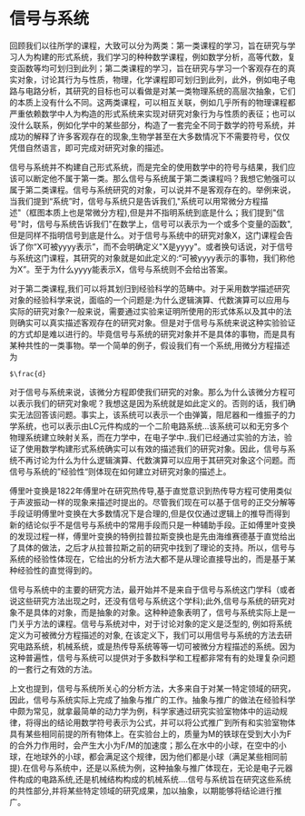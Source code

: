 # 信号与系统

回顾我们以往所学的课程，大致可以分为两类：第一类课程的学习，旨在研究与学习人为构建的形式系统，我们学习的种种数学课程，例如数学分析，高等代数，复变函数等均可划归到此列；第二类课程的学习，旨在研究与学习一个客观存在的真实对象，讨论其行为与性质，物理，化学课程即可划归到此列，此外，例如电子电路与电路分析，其研究的目标也可以看做是对某一类物理系统的高层次抽象，它们的本质上没有什么不同。这两类课程，可以相互关联，例如几乎所有的物理课程都严重依赖数学中人为构造的形式系统来实现对研究对象行为与性质的表征；也可以没什么联系，例如化学中的某些部分，构造了一套完全不同于数学的符号系统，并成功的解释了许多客观存在的现象,生物学甚至在大多数情况下不需要符号，仅仅凭借自然语言，即可完成对研究对象的描述。

信号与系统并不构建自己形式系统，而是完全的使用数学中的符号与结果，我们应该可以断定他不属于第一类。那么信号与系统属于第二类课程吗？我想它勉强可以属于第二类课程。信号与系统研究的对象，可以说并不是客观存在的。举例来说，当我们提到“系统”时，信号与系统只是告诉我们,"系统可以用常微分方程描述"（框图本质上也是常微分方程),但是并不指明系统到底是什么；我们提到"信号"时，信号与系统告诉我们"在数学上，信号可以表示为一个或多个变量的函数",但是同样不指明信号到底是什么。对于信号与系统中的研究对象X，这门课程会告诉了你“X可被yyyy表示”，而不会明确定义"X是yyyy"。或者换句话说，对于信号与系统这门课程，其研究的对象就是如此定义的:“可被yyyy表示的事物，我们称他为X”。至于为什么yyyy能表示X，信号与系统则不会给出答案。

对于第二类课程,我们可以将其划归到经验科学的范畴中。对于采用数学描述研究对象的经验科学来说，面临的一个问题是:为什么逻辑演算、代数演算可以应用与实际的研究对象?一般来说，需要通过实验来证明所使用的形式体系以及其中的法则确实可以真实描述客观存在的研究对象。但是对于信号与系统来说这种实验验证的方式却是难以进行的。毕竟信号与系统的研究对象并不是具体的事物，而是具有某种共性的一类事物。举一个简单的例子，假设我们有一个系统,用微分方程描述为

    $\frac{d}

对于信号与系统来说，该微分方程即使我们研究的对象。那么为什么该微分方程可以表示我们的研究对象呢？我想这是因为系统就是如此定义的。否则的话，我们确实无法回答该问题。事实上，该系统可以表示一个由弹簧，阻尼器和一维振子的力学系统，也可以表示由LC元件构成的一个二阶电路系统...该系统可以和无穷多个物理系统建立映射关系，而在力学中，在电子学中..我们已经通过实验的方法，验证了使用数学构建形式系统确实可以有效的描述我们的研究对象。因此，信号与系统不再讨论为什么为什么逻辑演算、代数演算可以应用于其研究对象这个问题。而信号与系统的”经验性“则体现在如何建立对研究对象的描述上。

傅里叶变换是1822年傅里叶在研究热传导,基于直觉意识到热传导方程可使用类似于声波振动一样的现象来描述时提出的。尽管我们现在可以基于信号的正交分解等手段证明傅里叶变换在大多数情况下是合理的,但是仅仅通过逻辑上的推导而得到新的结论似乎不是信号与系统中的常用手段而只是一种辅助手段。正如傅里叶变换的发现过程一样，傅里叶变换的特例拉普拉斯变换也是先由海维赛德基于直觉给出了具体的做法，之后才从拉普拉斯之前的研究中找到了理论的支持。所以，信号与系统的经验性体现在，它给出的分析方法大都不是从理论直接导出的，而是基于某种经验性的直觉得到的。

信号与系统中的主要的研究方法，最开始并不是来自于信号与系统这门学科（或者说这些研究方法出现之时，还没有信号与系统这个学科);此外,信号与系统的研究对象不是具体的对象，而是抽象的对象。这种种迹象表明了，信号与系统实际上是一门关乎方法的课程。信号与系统对中，对于讨论对象的定义是泛型的, 例如将系统定义为可被微分方程描述的对象, 在该定义下，我们可以用信号与系统的方法去研究电路系统，机械系统，或是热传导系统等等一切可被微分方程描述的系统。因为这种普遍性，信号与系统可以提供对于多数科学和工程都非常有有的处理复杂问题的一套行之有效的方法。

上文也提到，信号与系统所关心的分析方法，大多来自于对某一特定领域的研究，因此，信号与系统实际上完成了抽象与推广的工作。抽象与推广的做法在经验科学中颇为常见，就拿最简单的动力学为例，科学家通过研究实验室物体中的运动规律，将得出的结论用数学符号表示为公式，并可以将公式推广到所有和实验室物体具有某些相同前提的所有物体上。在实验台上的，质量为M的铁球在受到大小为F的合外力作用时，会产生大小为F/M的加速度；那么在水中的小球，在空中的小球，在地球外的小球，都会满足这个规律，因为他们都是小球（满足某些相同前提).在信号与系统中，还是以系统为例，这种抽象与推广体现在，无论是电子元器件构成的电路系统,还是机械结构构成的机械系统....信号与系统旨在研究这些系统的共性部分,并将某些特定领域的研究成果，加以抽象，以期能够将结论进行推广。


